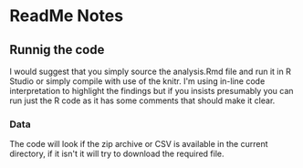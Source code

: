 # ReadMe Notes

## Runnig the code
I would suggest that you simply source the analysis.Rmd file and run it in R Studio or simply compile with use of the knitr. I'm using in-line code interpretation to highlight the findings but if you insists presumably you can run just the R code as it has some comments that should make it clear.

### Data
The code will look if the zip archive or CSV is available in the current  directory, if it isn't it will try to download the required file. 
